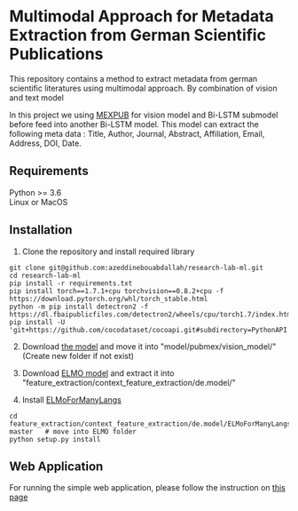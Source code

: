 # Multimodal Approach for Metadata Extraction from German Scientific Publications
This repository contains a method to extract metadata from german scientific 
literatures using multimodal approach. By combination of vision and text model

In this project we using [MEXPUB](https://github.com/nbeili/Metadata-extraction-from-German-scientific-papers) for vision model and Bi-LSTM submodel before feed into another Bi-LSTM model.
This model can extract the following meta data : Title, Author, Journal, Abstract, Affiliation, Email, Address, DOI, Date.
## Requirements
Python >= 3.6  
Linux or MacOS
## Installation
1. Clone the repository and install required library
``` 
git clone git@github.com:azeddinebouabdallah/research-lab-ml.git
cd research-lab-ml
pip install -r requirements.txt
pip install torch==1.7.1+cpu torchvision==0.8.2+cpu -f https://download.pytorch.org/whl/torch_stable.html
python -m pip install detectron2 -f https://dl.fbaipublicfiles.com/detectron2/wheels/cpu/torch1.7/index.html
pip install -U 'git+https://github.com/cocodataset/cocoapi.git#subdirectory=PythonAPI'
```
2. Download [the model](https://drive.google.com/file/d/1Ie1SeTKoqzPH86DN2xPBgEz-3qq6DLoE/view?usp=sharing) and move it into "model/pubmex/vision_model/" (Create new folder if not exist)
3. Download [ELMO model](http://vectors.nlpl.eu/repository/11/142.zip) and extract it into "feature_extraction/context_feature_extraction/de.model/"

4. Install [ELMoForManyLangs](https://github.com/HIT-SCIR/ELMoForManyLangs)
```
cd feature_extraction/context_feature_extraction/de.model/ELMoForManyLangs-master   # move into ELMO folder
python setup.py install
```
## Web Application
For running the simple web application, please follow the instruction on [this page](https://github.com/azeddinebouabdallah/Multimodal-metadata-extraction-from-German-papers/tree/master/web_application_demo/metadata_extraction_web)
